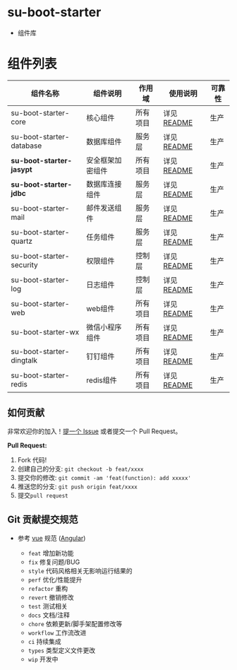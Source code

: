 # su-boot-starter

- 组件库

# 组件列表

| 组件名称                       | 组件说明     | 作用域    | 	使用说明               | 可靠性 |
|----------------------------|----------|--------|---------------------|-----|
| su-boot-starter-core       | 核心组件     | 所有项目 | 详见 [README](su-boot-starter-core/README.md) | 生产  |
| su-boot-starter-database   | 数据库组件    | 服务层 | 详见 [README](su-boot-starter-database/README.md) | 生产  |
| **su-boot-starter-jasypt** | 安全框架加密组件 | 所有项目 |详见 [README](su-boot-starter-jasypt/README.md)    | 生产  |
| **su-boot-starter-jdbc**   | 数据库连接组件  | 服务层 | 详见 [README](su-boot-starter-jdbc/README.md)    | 生产  | 
| su-boot-starter-mail       | 邮件发送组件   | 服务层 | 详见 [README](su-boot-starter-mail/README.md)     | 生产  |
| su-boot-starter-quartz     | 任务组件     | 服务层 | 详见 [README](su-boot-starter-quartz/README.md)   | 生产  | 
| su-boot-starter-security   | 权限组件     | 控制层 | 详见 [README](su-boot-starter-security/README.md) | 生产  | 
| su-boot-starter-log        | 日志组件     | 控制层 | 详见 [README](su-boot-starter-log/README.md)      | 生产  |
| su-boot-starter-web        | web组件    | 所有项目 | 详见 [README](su-boot-starter-web/README.md)      | 生产  |
| su-boot-starter-wx         | 微信小程序组件  | 所有项目 | 详见 [README](su-boot-starter-wx/README.md)       | 生产  |
| su-boot-starter-dingtalk   | 钉钉组件     | 所有项目 | 详见 [README](su-boot-starter-dingtalk/README.md)  | 生产  |
| su-boot-starter-redis      | redis组件     | 所有项目 | 详见 [README](su-boot-starter-redis/README.md)    | 生产  |


## 如何贡献

非常欢迎你的加入！[提一个 Issue](https://github.com/JsckChin/su-boot-starter/issues) 或者提交一个 Pull Request。

**Pull Request:**

1. Fork 代码!
2. 创建自己的分支: `git checkout -b feat/xxxx`
3. 提交你的修改: `git commit -am 'feat(function): add xxxxx'`
4. 推送您的分支: `git push origin feat/xxxx`
5. 提交`pull request`

## Git 贡献提交规范

- 参考 [vue](https://github.com/vuejs/vue/blob/dev/.github/COMMIT_CONVENTION.md) 规范 ([Angular](https://github.com/conventional-changelog/conventional-changelog/tree/master/packages/conventional-changelog-angular))

    - `feat` 增加新功能
    - `fix` 修复问题/BUG
    - `style` 代码风格相关无影响运行结果的
    - `perf` 优化/性能提升
    - `refactor` 重构
    - `revert` 撤销修改
    - `test` 测试相关
    - `docs` 文档/注释
    - `chore` 依赖更新/脚手架配置修改等
    - `workflow` 工作流改进
    - `ci` 持续集成
    - `types` 类型定义文件更改
    - `wip` 开发中
